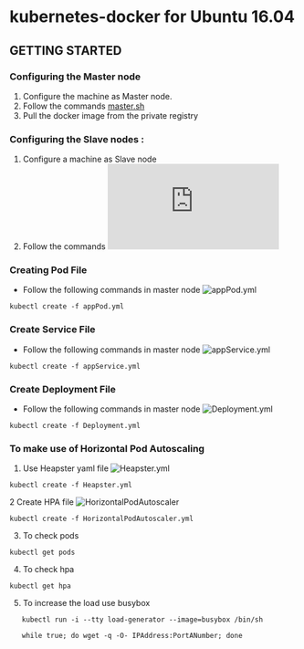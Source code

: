 # kubernetes-docker for Ubuntu 16.04

## GETTING STARTED

### Configuring the Master node 
1. Configure the machine as Master node.
2. Follow the commands  [master.sh](https://github.com/vevsatechnologies/kubernetes-docker/blob/master/master.sh)
3. Pull the docker image from the private registry 


### Configuring the Slave nodes :
1. Configure a machine as Slave node
2. Follow the commands ![node.sh](https://github.com/vevsatechnologies/kubernetes-docker/blob/master/node.sh)


### Creating Pod File
* Follow the following commands in master node ![appPod.yml](https://github.com/vevsatechnologies/kubernetes-docker/blob/master/appPod.yml)
```
kubectl create -f appPod.yml
```

### Create Service File
* Follow the following commands in master node ![appService.yml](https://github.com/alishaagupta/kubernetes-docker/blob/master/appService.yml)

```
kubectl create -f appService.yml
```

 ### Create Deployment File 
 * Follow the following commands in master node ![Deployment.yml](https://github.com/vevsatechnologies/kubernetes-docker/blob/master/Deployment.yml)
 
 
 ```
 kubectl create -f Deployment.yml
 ```
 
 ### To make use of Horizontal Pod Autoscaling
 1. Use Heapster yaml file ![Heapster.yml](https://github.com/vevsatechnologies/kubernetes-docker/blob/master/Heapster.yml)
 ```
 kubectl create -f Heapster.yml
 ```
2 Create HPA file ![HorizontalPodAutoscaler](https://github.com/vevsatechnologies/kubernetes-docker/blob/master/HorizontalPodAutoscaler.yml)
```
kubectl create -f HorizontalPodAutoscaler.yml
```

3. To check pods

```
kubectl get pods
```
4. To check hpa

``` 
kubectl get hpa

```

5. To increase the load use busybox

```
   kubectl run -i --tty load-generator --image=busybox /bin/sh
   
   while true; do wget -q -O- IPAddress:PortANumber; done
   
```


 
 
 


